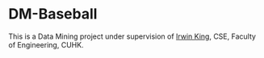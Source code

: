 # DM-Baseball

This is a Data Mining project under supervision of [Irwin King](https://www.cse.cuhk.edu.hk/irwin.king/), CSE, Faculty of Engineering, CUHK.